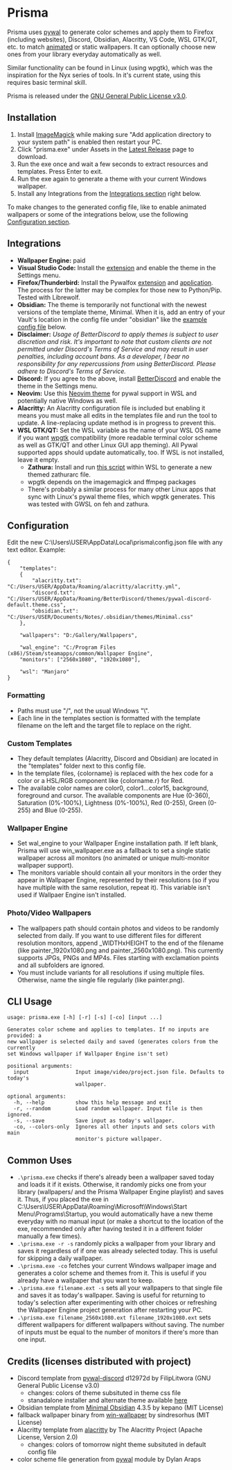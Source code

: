 # Prisma  
  
Prisma uses [pywal](https://github.com/dylanaraps/pywal/) to generate color schemes and apply them to Firefox (including websites), Discord, Obsidian, Alacritty, VS Code, WSL GTK/QT, etc. to match [animated](https://wallpaperengine.io) or static wallpapers. It can optionally choose new ones from your library everyday automatically as well.
  
Similar functionality can be found in Linux (using wpgtk), which was the inspiration for the Nyx series of tools. In it's current state, using this requires basic terminal skill.
  
Prisma is released under the [GNU General Public License v3.0](COPYING).
  
  
## Installation  
 
1. Install [ImageMagick](https://imagemagick.org/script/download.php#windows) while making sure "Add application directory to your system path" is enabled then restart your PC.
2. Click "prisma.exe" under Assets in the [Latest Release](https://github.com/rakinishraq/prisma/releases/latest) page to download.  
3. Run the exe once and wait a few seconds to extract resources and templates. Press Enter to exit.  
4. Run the exe again to generate a theme with your current Windows wallpaper.
5. Install any Integrations from the [Integrations section](https://github.com/rakinishraq/prisma#Integrations) right below.  

To make changes to the generated config file, like to enable animated wallpapers or some of the integrations below, use the following [Configuration section](https://github.com/rakinishraq/prisma#configuration).
  
  
## Integrations

- **Wallpaper Engine:** paid
- **Visual Studio Code:** Install the [extension](https://marketplace.visualstudio.com/items?itemName=dlasagno.wal-theme) and enable the theme in the Settings menu.  
- **Firefox/Thunderbird:** Install the Pywalfox [extension](https://addons.mozilla.org/en-US/firefox/addon/pywalfox/) and [application](https://github.com/Frewacom/pywalfox). The process for the latter may be complex for those new to Python/Pip. Tested with Librewolf.  
- **Obsidian:** The theme is temporarily not functional with the newest versions of the template theme, Minimal. When it is, add an entry of your Vault's location in the config file under "obsidian" like the [example config file](https://github.com/rakinishraq/prisma#Configuration) below.  
- **Disclaimer:** _Usage of BetterDiscord to apply themes is subject to user discretion and risk. It's important to note that custom clients are not permitted under Discord's Terms of Service and may result in user penalties, including account bans. As a developer, I bear no responsibility for any repercussions from using BetterDiscord. Please adhere to Discord's Terms of Service._
- **Discord:** If you agree to the above, install [BetterDiscord](https://betterdiscord.app/) and enable the theme in the Settings menu.
- **Neovim:** Use this [Neovim theme](https://github.com/AlphaTechnolog/pywal.nvim) for pywal support in WSL and potentially native Windows as well.
- **Alacritty:** An Alacritty configuration file is included but enabling it means you must make all edits in the templates file and run the tool to update. A line-replacing update method is in progress to prevent this.  
- **WSL GTK/QT:** Set the WSL variable as the name of your WSL OS name if you want [wpgtk](https://github.com/deviantfero/wpgtk) compatibility (more readable terminal color scheme as well as GTK/QT and other Linux GUI app theming). All Pywal supported apps should update automatically, too. If WSL is not installed, leave it empty.  
  - **Zathura:** Install and run [this script](https://github.com/GideonWolfe/Zathura-Pywal) within WSL to generate a new themed zathurarc file.
  - wpgtk depends on the imagemagick and ffmpeg packages
  - There's probably a similar process for many other Linux apps that sync with Linux's pywal theme files, which wpgtk generates. This was tested with GWSL on feh and zathura.
  
  
## Configuration  
  
Edit the new C:\Users\USER\AppData\Local\prisma\config.json file with any text editor. Example:
  
```  
{  
    "templates":  
    {  
        "alacritty.txt": "C:/Users/USER/AppData/Roaming/alacritty/alacritty.yml",  
        "discord.txt": "C:/Users/USER/AppData/Roaming/BetterDiscord/themes/pywal-discord-default.theme.css",  
        "obsidian.txt": "C:/Users/USER/Documents/Notes/.obsidian/themes/Minimal.css"  
    },  
  
    "wallpapers": "D:/Gallery/Wallpapers",  
  
    "wal_engine": "C:/Program Files (x86)/Steam/steamapps/common/Wallpaper Engine",  
    "monitors": ["2560x1080", "1920x1080"],  

    "wsl": "Manjaro"  
}  
```  

### Formatting
- Paths must use "/", not the usual Windows "\\".  
- Each line in the templates section is formatted with the template filename on the left and the target file to replace on the right.  
### Custom Templates
- They default templates (Alacritty, Discord and Obsidian) are located in the "templates" folder next to this config file.
- In the template files, {colorname} is replaced with the hex code for a color or a HSL/RGB component like {colorname.r} for Red.  
- The available color names are color0, color1...color15, background, foreground and cursor. The available components are Hue (0-360), Saturation (0%-100%), Lightness (0%-100%), Red (0-255), Green (0-255) and Blue (0-255).  
### Wallpaper Engine
- Set wal_engine to your Wallpaper Engine installation path. If left blank, Prisma will use win_wallpaper.exe as a fallback to set a single static wallpaper across all monitors (no animated or unique multi-monitor wallpaper support).  
- The monitors variable should contain all your monitors in the order they appear in Wallpaper Engine, represented by their resolutions (so if you have multiple with the same resolution, repeat it). This variable isn't used if Wallpaer Engine isn't installed.  
### Photo/Video Wallpapers
- The wallpapers path should contain photos and videos to be randomly selected from daily. If you want to use different files for different resolution monitors, append \_WIDTHxHEIGHT to the end of the filename (like painter\_1920x1080.png and painter\_2560x1080.png). This currently supports JPGs, PNGs and MP4s. Files starting with exclamation points and all subfolders are ignored.  
- You must include variants for all resolutions if using multiple files. Otherwise, name the single file regularly (like painter.png).  
  
  
  
  
## CLI Usage  
  
```  
usage: prisma.exe [-h] [-r] [-s] [-co] [input ...]  
  
Generates color scheme and applies to templates. If no inputs are provided: a  
new wallpaper is selected daily and saved (generates colors from the currently  
set Windows wallpaper if Wallpaper Engine isn't set)  
  
positional arguments:  
  input               Input image/video/project.json file. Defaults to today's  
                      wallpaper.  
  
optional arguments:  
  -h, --help          show this help message and exit  
  -r, --random        Load random wallpaper. Input file is then ignored.  
  -s, --save          Save input as today's wallpaper.  
  -co, --colors-only  Ignores all other inputs and sets colors with main  
                      monitor's picture wallpaper.  
```    


## Common Uses

- `.\prisma.exe` checks if there's already been a wallpaper saved today and loads it if it exists. Otherwise, it randomly picks one from your library (wallpapers/ and the Prisma Wallpaper Engine playlist) and saves it. Thus, if you placed the exe in C:\Users\USER\AppData\Roaming\Microsoft\Windows\Start Menu\Programs\Startup, you would automatically have a new theme everyday with no manual input (or make a shortcut to the location of the exe, recommended only after having tested it in a different folder manually a few times).  
- `.\prisma.exe -r -s` randomly picks a wallpaper from your library and saves it regardless of if one was already selected today. This is useful for skipping a daily wallpaper.  
- `.\prisma.exe -co` fetches your current Windows wallpaper image and generates a color scheme and themes from it. This is useful if you already have a wallpaper that you want to keep.  
- `.\prisma.exe filename.ext -s` sets all your wallpapers to that single file and saves it as today's wallpaper. Saving is useful for returning to today's selection after experimenting with other choices or refreshing the Wallpaper Engine project generation after restarting your PC.  
- `.\prisma.exe filename_2560x1080.ext filename_1920x1080.ext` sets different wallpapers for different wallpapers without saving. The number of inputs must be equal to the number of monitors if there's more than one input.   
  
  
  
## Credits (licenses distributed with project)  
  
- Discord template from [pywal-discord](https://github.com/FilipLitwora/pywal-discord) d12972d by FilipLitwora (GNU General Public License v3.0)  
  - changes: colors of theme subsituted in theme css file
  - stanadalone installer and alternate theme available [here](https://github.com/rakinishraq/pywal-discord)
- Obsidian template from [Minimal Obsidian](https://github.com/kepano/obsidian-minimal) 4.3.5 by kepano (MIT License)  
- fallback wallpaper binary from [win-wallpaper](https://github.com/sindresorhus/win-wallpaper) by sindresorhus (MIT License)  
- Alacritty template from [alacritty](https://github.com/alacritty/alacritty) by The Alacritty Project (Apache License, Version 2.0)  
  - changes: colors of tomorrow night theme subsituted in default config file
- color scheme file generation from [pywal](https://github.com/dylanaraps/pywal) module by Dylan Araps